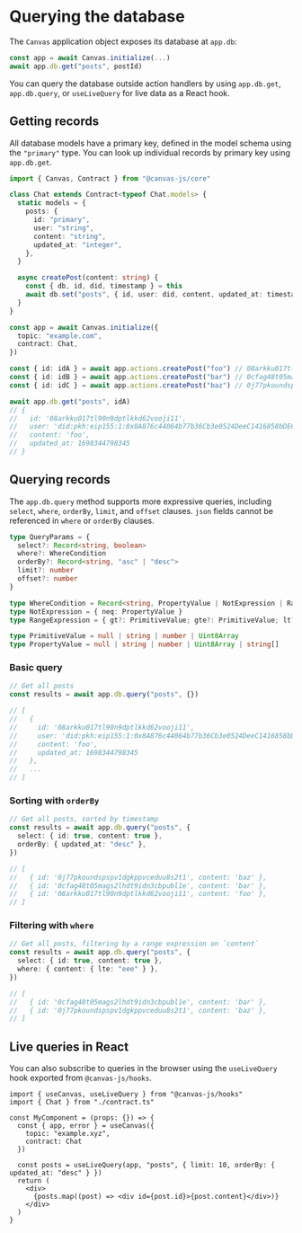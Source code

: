 # Querying the database

The `Canvas` application object exposes its database at `app.db`:

```ts
const app = await Canvas.initialize(...)
await app.db.get("posts", postId)
```

You can query the database outside action handlers by using `app.db.get`, `app.db.query`, or `useLiveQuery` for live data as a React hook.

## Getting records

All database models have a primary key, defined in the model schema using the `"primary"` type. You can look up individual records by primary key using `app.db.get`.

```ts
import { Canvas, Contract } from "@canvas-js/core"

class Chat extends Contract<typeof Chat.models> {
  static models = {
    posts: {
      id: "primary",
      user: "string",
      content: "string",
      updated_at: "integer",
    },
  }

  async createPost(content: string) {
    const { db, id, did, timestamp } = this
    await db.set("posts", { id, user: did, content, updated_at: timestamp })
  }
}

const app = await Canvas.initialize({
  topic: "example.com",
  contract: Chat,
})

const { id: idA } = await app.actions.createPost("foo") // 08arkku017tl90n9dptlkkd62vooji11
const { id: idB } = await app.actions.createPost("bar") // 0cfag48t05mags2lhdt9idn3cbpubl1e
const { id: idC } = await app.actions.createPost("baz") // 0j77pkoundspspv1dgkppvceduu8s2t1

await app.db.get("posts", idA)
// {
//   id: '08arkku017tl90n9dptlkkd62vooji11',
//   user: 'did:pkh:eip155:1:0x8A876c44064b77b36Cb3e0524DeeC1416858bDE6',
//   content: 'foo',
//   updated_at: 1698344798345
// }
```

## Querying records

The `app.db.query` method supports more expressive queries, including `select`, `where`, `orderBy`, `limit`, and `offset` clauses. `json` fields cannot be referenced in `where` or `orderBy` clauses.

```ts
type QueryParams = {
  select?: Record<string, boolean>
  where?: WhereCondition
  orderBy?: Record<string, "asc" | "desc">
  limit?: number
  offset?: number
}

type WhereCondition = Record<string, PropertyValue | NotExpression | RangeExpression>
type NotExpression = { neq: PropertyValue }
type RangeExpression = { gt?: PrimitiveValue; gte?: PrimitiveValue; lt?: PrimitiveValue; lte?: PrimitiveValue }

type PrimitiveValue = null | string | number | Uint8Array
type PropertyValue = null | string | number | Uint8Array | string[]
```

### Basic query

```ts
// Get all posts
const results = await app.db.query("posts", {})

// [
//   {
//     id: '08arkku017tl90n9dptlkkd62vooji11',
//     user: 'did:pkh:eip155:1:0x8A876c44064b77b36Cb3e0524DeeC1416858bDE6',
//     content: 'foo',
//     updated_at: 1698344798345
//   },
//   ...
// ]
```

### Sorting with `orderBy`

```ts
// Get all posts, sorted by timestamp
const results = await app.db.query("posts", {
  select: { id: true, content: true },
  orderBy: { updated_at: "desc" },
})

// [
//   { id: '0j77pkoundspspv1dgkppvceduu8s2t1', content: 'baz' },
//   { id: '0cfag48t05mags2lhdt9idn3cbpubl1e', content: 'bar' },
//   { id: '08arkku017tl90n9dptlkkd62vooji11', content: 'foo' },
// ]
```

### Filtering with `where`

```ts
// Get all posts, filtering by a range expression on `content`
const results = await app.db.query("posts", {
  select: { id: true, content: true },
  where: { content: { lte: "eee" } },
})

// [
//   { id: '0cfag48t05mags2lhdt9idn3cbpubl1e', content: 'bar' },
//   { id: '0j77pkoundspspv1dgkppvceduu8s2t1', content: 'baz' },
// ]
```

## Live queries in React

You can also subscribe to queries in the browser using the `useLiveQuery` hook exported from `@canvas-js/hooks`.

```tsx
import { useCanvas, useLiveQuery } from "@canvas-js/hooks"
import { Chat } from "./contract.ts"

const MyComponent = (props: {}) => {
  const { app, error } = useCanvas({ 
    topic: "example.xyz",
    contract: Chat
  })

  const posts = useLiveQuery(app, "posts", { limit: 10, orderBy: { updated_at: "desc" } })
  return (
    <div>
      {posts.map((post) => <div id={post.id}>{post.content}</div>)}
    </div>
  )
}
```
